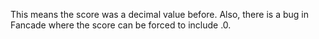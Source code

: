 This means the score was a decimal value before. Also, there is a bug in Fancade where the score can be forced to include .0.